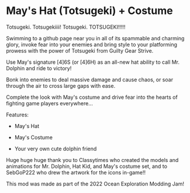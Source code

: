 # May's Hat (Totsugeki) + Costume

Totsugeki. Totsugekiiii! Totsugeki. TOTSUGEKI!!!!!

Swimming to a github page near you in all of its spammable and charming glory, invoke fear into your enemies and bring style to your platforming prowess with the power of Totsugeki from Guilty Gear Strive.

Use May's signature [4]6S (or [4]6H) as an all-new hat ability to call Mr. Dolphin and ride to victory!

Bonk into enemies to deal massive damage and cause chaos, or soar through the air to cross large gaps with ease.

Complete the look with May's costume and drive fear into the hearts of fighting game players everywhere...

Features:

- May's Hat

- May's Costume

- Your very own cute dolphin friend

Huge huge huge thank you to Classytimes who created the models and animations for Mr. Dolphin, Hat Kid, and May's costume set, and to SebGoP222 who drew the artwork for the icons in-game!!

This mod was made as part of the 2022 Ocean Exploration Modding Jam!
